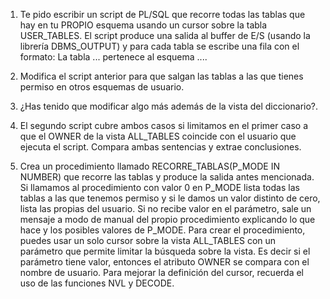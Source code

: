 1. Te pido escribir un script de PL/SQL que recorre todas las tablas que hay en tu PROPIO esquema usando un cursor sobre la tabla USER_TABLES. El script produce una salida al buffer de E/S (usando la librería DBMS_OUTPUT) y para cada tabla se escribe una fila con el formato: La tabla ... pertenece al esquema ....

2. Modifica el script anterior para que salgan las tablas a las que tienes permiso en otros esquemas de usuario.

3. ¿Has tenido que modificar algo más además de la vista del diccionario?.

4. El segundo script cubre ambos casos si limitamos en el primer caso a que el OWNER de la vista ALL_TABLES coincide con el usuario que ejecuta el script. Compara ambas sentencias y extrae conclusiones.
   
5. Crea un procedimiento llamado RECORRE_TABLAS(P_MODE IN NUMBER) que recorre las tablas y produce la salida antes mencionada. Si llamamos al procedimiento con valor 0 en P_MODE lista todas las tablas a las que tenemos permiso y si le damos un valor distinto de cero, lista las propias del usuario. Si no recibe valor en el parámetro, sale un mensaje a modo de manual del propio procedimiento explicando lo que hace y los posibles valores de P_MODE.
Para crear el procedimiento, puedes usar un solo cursor sobre la vista ALL_TABLES con un parámetro que permite limitar la búsqueda sobre la vista. Es decir si el parámetro tiene valor, entonces el atributo OWNER se compara con el nombre de usuario. Para mejorar la definición del cursor, recuerda el uso de las funciones NVL y DECODE.

